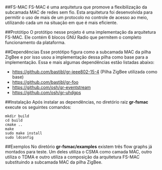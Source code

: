 
##FS-MAC
FS-MAC é uma arquitetura que promove a flexibilização da subcamada MAC de redes sem fio. Esta arquitetura foi desenvolvida para permitir o uso de mais de um protocolo no controle de acesso ao meio, utilizando cada um na situação em que é mais eficiente.

##Protótipo
O protótipo nesse projeto é uma implementação da arquitetura FS-MAC. Ele contém 6 blocos GNU Radio que permitem o completo funcionamento da plataforma.

##Dependências
Esse protótipo figura como a subcamada MAC da pilha ZigBee e por isso usou a implementação dessa pilha como base para a implementação. Essa e mais algumas dependências estão listadas abaixo:
- https://github.com/bastibl/gr-ieee802-15-4 (Pilha ZigBee utilizada como base)
- https://github.com/bastibl/gr-foo
- https://github.com/osh/gr-eventstream
- https://github.com/osh/gr-uhdgps

##Instalação
Após instalar as dependências, no diretório raiz **gr-fsmac** execute os seguintes comandos:
```
mkdir build
cd build
cmake ..
make
sudo make install
sudo ldconfig
```
##Exemplos
No diretório **gr-fsmac/examples** existem três flow graphs já montados para teste. Um deles utiliza o CSMA como camada MAC, outro utiliza o TDMA e outro utiliza a composição da arquitetura FS-MAC substituindo a subcamada MAC da pilha ZigBee.
